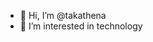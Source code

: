 - 👋 Hi, I’m @takathena
- 👀 I’m interested in technology
<!---
- 🌱 I’m currently learning ...
- 💞️ I’m looking to collaborate on ...
- 📫 How to reach me ...
- 😄 Pronouns: ...
- ⚡ Fun fact: ...
--->

<!---
takathena/takathena is a ✨ special ✨ repository because its `README.md` (this file) appears on your GitHub profile.
You can click the Preview link to take a look at your changes.
--->
